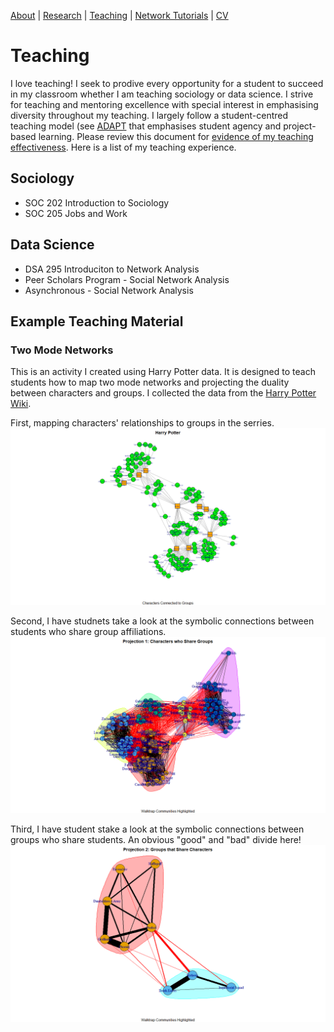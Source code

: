 [About](https://Tom-R-Leppard.github.io/) | [Research](/research.md) | [Teaching](/teaching.md) | [Network Tutorials](/network_tutorials.md) | [CV](/cv.pdf)

# Teaching
I love teaching! I seek to prodive every opportunity for a student to succeed in my classroom whether I am teaching sociology or data science. I strive for teaching and mentoring excellence with special interest in emphasising diversity throughout my teaching. I largely follow a student-centred teaching model (see [ADAPT](https://datascienceacademy.ncsu.edu/courses/course-model/) that emphasises student agency and project-based learning. Please review this document for [evidence of my teaching effectiveness](/Effectivness_of_Teaching.pdf). Here is a list of my teaching experience. 

## Sociology 
- SOC 202 Introduction to Sociology
- SOC 205 Jobs and Work

## Data Science
- DSA 295 Introduciton to Network Analysis
- Peer Scholars Program - Social Network Analysis
- Asynchronous - Social Network Analysis
  
## Example Teaching Material
### Two Mode Networks
This is an activity I created using Harry Potter data. It is designed to teach students how to map two mode networks and projecting the duality between characters and groups. I collected the data from the [Harry Potter Wiki](https://harrypotter.fandom.com/wiki/Main_Page).

First, mapping characters' relationships to groups in the serries. 
![Harry Potter Two Mode](/asset/HP_Two_Mode.png)

Second, I have studnets take a look at the symbolic connections between students who share group affiliations. 
![Projection 1: Characters](/asset/Projection1_Characters_groups_Walktrap.png)

Third, I have student stake a look at the symbolic connections between groups who share students. An obvious "good" and "bad" divide here!  
![Projection 2: Groups](/asset/Projection2_Groups_Characters_Walktrap.png)


